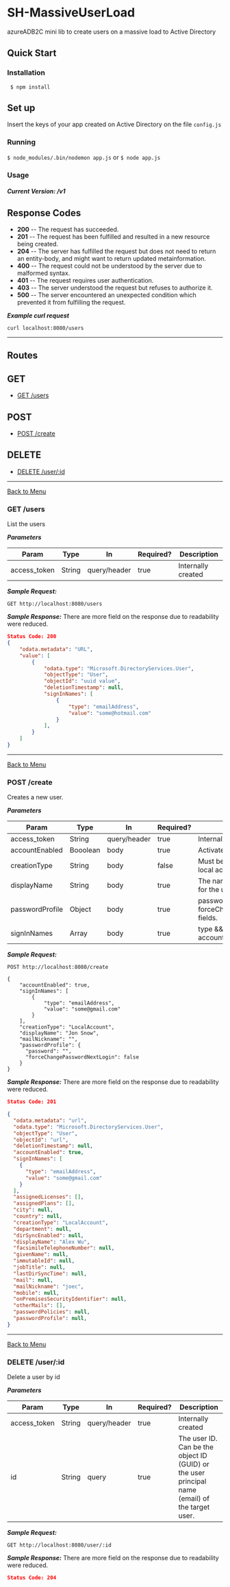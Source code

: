 # SH-MassiveUserLoad
azureADB2C mini lib to create users on a massive load to Active Directory 

## Quick Start
### Installation
``` $ npm install```

## Set up
Insert the keys of your app created on Active Directory on the file ```config.js```
### Running
``` $ node_modules/.bin/nodemon app.js ```
 or
``` $ node app.js ```

### Usage

##### Current Version: /v1

## Response Codes

+ **200** -- The request has succeeded.
+ **201** -- The request has been fulfilled and resulted in a new resource being created.
+ **204** -- The server has fulfilled the request but does not need to return an entity-body, and might want to return updated metainformation.
+ **400** -- The request could not be understood by the server due to malformed syntax.
+ **401** -- The request requires user authentication.
+ **403** -- The server understood the request but refuses to authorize it.
+ **500** -- The server encountered an unexpected condition which prevented it from fulfilling the request.

***Example curl request***
```
curl localhost:8080/users
```

---

<a name="routes_menu"></a>
## Routes

## GET
* [GET /users](#get_users)

## POST
* [POST /create](#post_create_user)

## DELETE
* [DELETE /user/:id](#delete_user)

---
<a name="get_users"></a>

[Back to Menu](#routes_menu)
### GET /users

List the users

***Parameters***

Param        | Type   | In           | Required?  | Description
---          | ---    | ---          | ---        | ---
access_token | String | query/header | true       | Internally created

***Sample Request:***
```HTTP
GET http://localhost:8080/users
```

***Sample Response:***
There are more field on the response due to readability were reduced.
```JSON
Status Code: 200
{
	"odata.metadata": "URL",
    "value": [
        {
            "odata.type": "Microsoft.DirectoryServices.User",
            "objectType": "User",
            "objectId": "uuid value",
            "deletionTimestamp": null,
            "signInNames": [
                {
                    "type": "emailAddress",
                    "value": "some@hotmail.com"
                }
            ],
        }
    ]
}

```

---
<a name="post_create_user"></a>

[Back to Menu](#routes_menu)
### POST /create

Creates a new user.

***Parameters***

Param        | Type   | In           | Required?  | Description
---          | ---    | ---          | ---        | ---
access_token | String | query/header | true       | Internally created
accountEnabled | Booolean | body         | true       | Activate the account from creation
creationType  | String | body         | false      | Must be set to 'LocalAccount' to create a local account user.
displayName         | String | body         | true       | The name to display in the address book for the user.
passwordProfile   | Object | body         | true      | password(String) && forceChangePasswordNextLogin(Boolean) fields.
signInNames      | Array | body         | true | type && value String values to sign in the account with


***Sample Request:***
```HTTP
POST http://localhost:8080/create

{
	"accountEnabled": true,
	"signInNames": [
	    {
	        "type": "emailAddress",
	        "value": "some@gmail.com"
	    }
    ],
    "creationType": "LocalAccount",
    "displayName": "Jon Snow",
    "mailNickname": "",
    "passwordProfile": {
      "password": "",
      "forceChangePasswordNextLogin": false
    }
}
```

***Sample Response:***
There are more field on the response due to readability were reduced.
```JSON
Status Code: 201

{
  "odata.metadata": "url",
  "odata.type": "Microsoft.DirectoryServices.User",
  "objectType": "User",
  "objectId": "url",
  "deletionTimestamp": null,
  "accountEnabled": true,
  "signInNames": [
    {
      "type": "emailAddress",
      "value": "some@gmail.com"
    }
  ],
  "assignedLicenses": [],
  "assignedPlans": [],
  "city": null,
  "country": null,
  "creationType": "LocalAccount",
  "department": null,
  "dirSyncEnabled": null,
  "displayName": "Alex Wu",
  "facsimileTelephoneNumber": null,
  "givenName": null,
  "immutableId": null,
  "jobTitle": null,
  "lastDirSyncTime": null,
  "mail": null,
  "mailNickname": "joec",
  "mobile": null,
  "onPremisesSecurityIdentifier": null,
  "otherMails": [],
  "passwordPolicies": null,
  "passwordProfile": null,
}
```
---


<a name="delete_user"></a>

[Back to Menu](#routes_menu)
### DELETE /user/:id

Delete a user by id

***Parameters***

Param        | Type   | In           | Required?  | Description
---          | ---    | ---          | ---        | ---
access_token | String | query/header | true       | Internally created
id | String | query | true       | The user ID. Can be the object ID (GUID) or the user principal name (email) of the target user.


***Sample Request:***
```HTTP
GET http://localhost:8080/user/:id
```

***Sample Response:***
There are more field on the response due to readability were reduced.
```JSON
Status Code: 204
```




